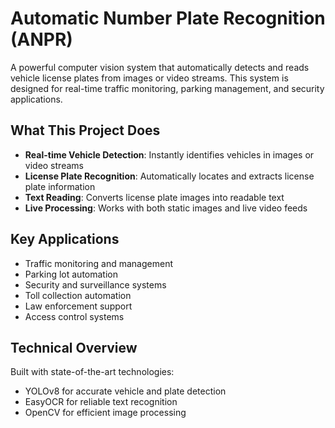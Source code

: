 # Automatic Number Plate Recognition (ANPR)

A powerful computer vision system that automatically detects and reads vehicle license plates from images or video streams. This system is designed for real-time traffic monitoring, parking management, and security applications.

## What This Project Does

- **Real-time Vehicle Detection**: Instantly identifies vehicles in images or video streams
- **License Plate Recognition**: Automatically locates and extracts license plate information
- **Text Reading**: Converts license plate images into readable text
- **Live Processing**: Works with both static images and live video feeds

## Key Applications

- Traffic monitoring and management
- Parking lot automation
- Security and surveillance systems
- Toll collection automation
- Law enforcement support
- Access control systems

## Technical Overview

Built with state-of-the-art technologies:
- YOLOv8 for accurate vehicle and plate detection
- EasyOCR for reliable text recognition
- OpenCV for efficient image processing




